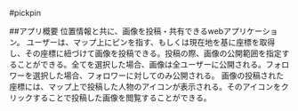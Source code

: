 #pickpin

##アプリ概要
位置情報と共に、画像を投稿・共有できるwebアプリケーション。
ユーザーは、マップ上にピンを指す、もしくは現在地を基に座標を取得し、その座標に紐づけて画像を投稿できる。投稿の際、画像の公開範囲を指定することができる。全てを選択した場合、画像は全ユーザーに公開される。フォロワーを選択した場合、フォロワーに対してのみ公開される。
画像の投稿された座標には、マップ上で投稿した人物のアイコンが表示される。そのアイコンをクリックすることで投稿した画像を閲覧することができる。

